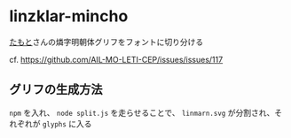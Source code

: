 # linzklar-mincho

[たもと](https://twitter.com/tamoto_0x0)さんの燐字明朝体グリフをフォントに切り分ける

cf. https://github.com/AIL-MO-LETI-CEP/issues/issues/117

## グリフの生成方法
`npm` を入れ、 `node split.js` を走らせることで、 `linmarn.svg` が分割され、それぞれが `glyphs` に入る

